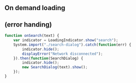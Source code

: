 ## On demand loading
## (error handing)

``` js
function onSearch(text) {
	var indicator = LoadingIndicator.show("search");
	System.import("./search-dialog").catch(function(err) {
		indicator.hide();
		displayError("Network disconnected");
	}).then(function(SearchDialog) {
		indicator.hide();
		new SearchDialog(text).show();
	});
}
```